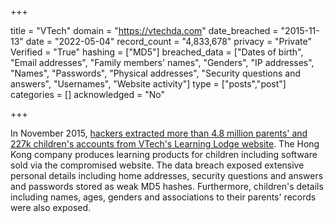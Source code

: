 +++

title = "VTech"
domain = "https://vtechda.com"
date_breached = "2015-11-13"
date = "2022-05-04"
record_count = "4,833,678"
privacy = "Private"
Verified = "True"
hashing = ["MD5"]
breached_data = ["Dates of birth", "Email addresses", "Family members' names", "Genders", "IP addresses", "Names", "Passwords", "Physical addresses", "Security questions and answers", "Usernames", "Website activity"]
type = ["posts","post"]
categories = []
acknowledged = "No"


+++


In November 2015, <a href="http://www.troyhunt.com/2015/11/when-children-are-breached-inside.html" target="_blank" rel="noopener">hackers extracted more than 4.8 million parents' and 227k children's accounts from VTech's Learning Lodge website</a>. The Hong Kong company produces learning products for children including software sold via the compromised website. The data breach exposed extensive personal details including home addresses, security questions and answers and passwords stored as weak MD5 hashes. Furthermore, children's details including names, ages, genders and associations to their parents' records were also exposed.

